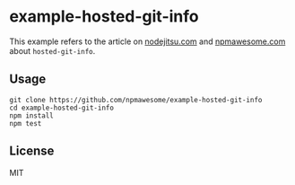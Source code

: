 # example-hosted-git-info

This example refers to the article on [nodejitsu.com](http://blog.nodejitsu.com/) and [npmawesome.com](http://npmawesome.com/posts/hosted-git-info) about `hosted-git-info`.

## Usage

    git clone https://github.com/npmawesome/example-hosted-git-info
    cd example-hosted-git-info
    npm install
    npm test

## License

MIT
